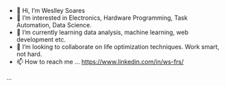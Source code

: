 - 👋 Hi, I’m Weslley Soares
- 👀 I’m interested in Electronics, Hardware Programming, Task Automation, Data Science.
- 🌱 I’m currently learning data analysis, machine learning, web development etc.
- 💞️ I’m looking to collaborate on life optimization techniques. Work smart, not hard.
- 📫 How to reach me ... https://www.linkedin.com/in/ws-frs/





...




<!---
073145/073145 is a ✨ special ✨ repository because its `README.md` (this file) appears on your GitHub profile.
You can click the Preview link to take a look at your changes.
--->
